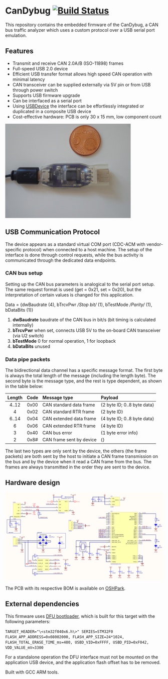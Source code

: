 # CanDybug [![Build Status](https://travis-ci.org/IntergatedCircuits/CanDybugFW.svg?branch=master)](https://travis-ci.org/IntergatedCircuits/CanDybugFW)

This repository contains the embedded firmware of the CanDybug,
a CAN bus traffic analyzer which uses a custom protocol over a USB serial port emulation.

## Features

- Transmit and receive CAN 2.0A/B (ISO-11898) frames
- Full-speed USB 2.0 device
- Efficient USB transfer format allows high speed CAN operation with minimal latency
- CAN transceiver can be supplied externally via 5V pin or from USB through power switch
- Supports USB firmware upgrade
- Can be interfaced as a serial port
- Using [USBDevice][USBDevice] the interface can be effortlessly integrated or duplicated in a composite USB device
- Cost-effective hardware: PCB is only 30 x 15 mm, low component count

![Top View](Media/Top.png)

## USB Communication Protocol

The device appears as a standard virtual COM port (CDC-ACM with vendor-specific protocol)
when connected to a host machine.
The setup of the interface is done through control requests,
while the bus activity is communicated through the dedicated data endpoints.

### CAN bus setup

Setting up the CAN bus parameters is analogical to the serial port setup. The same request format is used
(get = 0x21, set = 0x20), but the interpretation of certain values is changed for this application.

Data = {dwBaudrate (4), bTrcvPwr */Stop bit/* (1), bTestMode */Parity/* (1), bDataBits (1)}

1. **dwBaudrate** baudrate of the CAN bus in bit/s (bit timing is calculated internally)
2. **bTrcvPwr** when set, connects USB 5V to the on-board CAN transceiver (via U2 switch)
3. **bTestMode** 0 for normal operation, 1 for loopback
4. **bDataBits** unused

### Data pipe packets

The bidirectional data channel has a specific message format.
The first byte is always the total length of the message (including the length byte).
The second byte is the message type, and the rest is type dependent, as shown in the table below:

| Length | Code | Message type             | Payload |
|:------:|:----:|:-------------------------|:--------|
| 4..12  | 0x00 | CAN standard data frame  | {2 byte ID; 0..8 byte data} |
| 4      | 0x02 | CAN standard RTR frame   | {2 byte ID} |
| 6..14  | 0x04 | CAN extended data frame  | {4 byte ID; 0..8 byte data} |
| 6      | 0x06 | CAN extended RTR frame   | {4 byte ID} |
| 3      | 0x40 | CAN bus error            | {1 byte error info} |
| 2      | 0x8# | CAN frame sent by device | {} |

The last two types are only sent by the device, the others (the frame packets) are both sent by the host
to initiate a CAN frame transmission on the bus and by the device when it read a CAN frame from the bus.
The frames are always transmitted in the order they are sent to the device.

## Hardware design

![Top View](Media/Schematic.png)

The PCB with its respective BOM is available on [OSHPark][OSHPark].

## External dependencies

This firmware uses [DFU bootloader][DfuBootloader],
which is built for this target with the following parameters:

`TARGET_HEADER="\<stm32f040x6.h\>" SERIES=STM32F0 FLASH_APP_ADDRESS=0x08002000, FLASH_APP_SIZE=24*1024, FLASH_TOTAL_ERASE_TIME_ms=480, USBD_VID=0xFFFF, USBD_PID=0xF042, VDD_VALUE_mV=3300`

For a standalone operation the DFU interface must not be mounted on the application USB device,
and the application flash offset has to be removed.

Built with GCC ARM tools.

[OSHPark]: https://oshpark.com/shared_projects/2HR4jZoN
[STM32_XPD]: https://github.com/IntergatedCircuits/STM32_XPD
[USBDevice]: https://github.com/IntergatedCircuits/USBDevice
[DfuBootloader]: https://github.com/IntergatedCircuits/DfuBootloader
